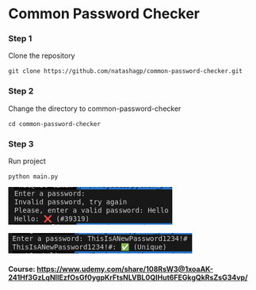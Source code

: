 # Common Password Checker

### Step 1

Clone the repository

```shell
git clone https://github.com/natashagp/common-password-checker.git
```

### Step 2

Change the directory to common-password-checker

```shell
cd common-password-checker
```

### Step 3

Run project

```shell
python main.py
```

![imagem](https://github.com/natashagp/common-password-checker/blob/master/demo1.png)

![imagem](https://github.com/natashagp/common-password-checker/blob/master/demo2.png)

#### Course: https://www.udemy.com/share/108RsW3@1xoaAK-241Hf3GzLqNIIEzfOsGf0ygpKrFtsNLVBL0QIHut6FEGkgQkRsZsG34vp/
